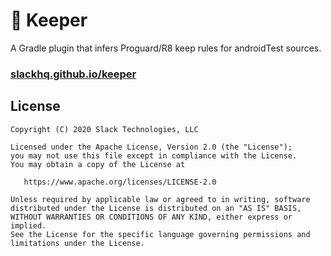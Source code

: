 🥅 Keeper
========

A Gradle plugin that infers Proguard/R8 keep rules for androidTest sources.

### [slackhq.github.io/keeper](https://slackhq.github.io/keeper)

License
-------

    Copyright (C) 2020 Slack Technologies, LLC

    Licensed under the Apache License, Version 2.0 (the "License");
    you may not use this file except in compliance with the License.
    You may obtain a copy of the License at

       https://www.apache.org/licenses/LICENSE-2.0

    Unless required by applicable law or agreed to in writing, software
    distributed under the License is distributed on an "AS IS" BASIS,
    WITHOUT WARRANTIES OR CONDITIONS OF ANY KIND, either express or implied.
    See the License for the specific language governing permissions and
    limitations under the License.
